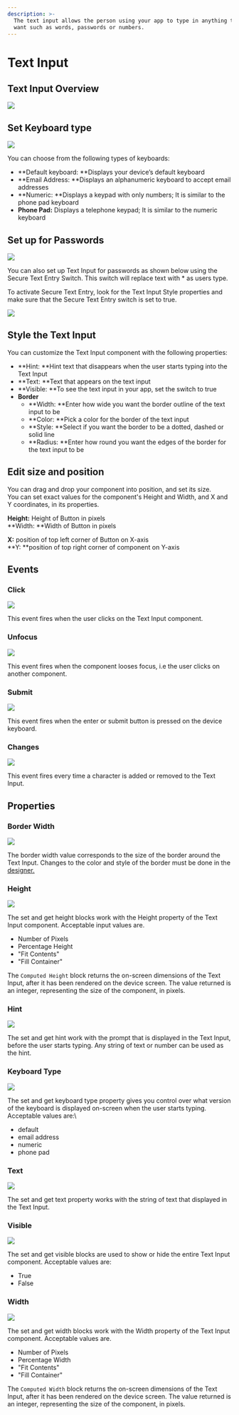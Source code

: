 ```yaml
---
description: >-
  The text input allows the person using your app to type in anything that they
  want such as words, passwords or numbers.
---
```


# Text Input

## Text Input Overview

![](.gitbook/assets/text-input-fig-1.png)

## Set Keyboard type

![](.gitbook/assets/text-input-fig-2.png)

You can choose from the following types of keyboards:

* **Default keyboard: **Displays your device’s default keyboard
* **Email Address: **Displays an alphanumeric keyboard to accept email addresses
* **Numeric: **Displays a keypad with only numbers; It is similar to the phone pad keyboard
* **Phone Pad:** Displays a telephone keypad; It is similar to the numeric keyboard

## Set up for Passwords



![](.gitbook/assets/text-input-fig-3.png)

You can also set up Text Input for passwords as shown below using the Secure Text Entry Switch. This switch will replace text with \* as users type.

To activate Secure Text Entry, look for the Text Input Style properties and make sure that the  Secure Text Entry switch is set to true.

![](.gitbook/assets/secure\_text\_entry.png)



## Style the Text Input

You can customize the Text Input component with the following properties:&#x20;

* **Hint: **Hint text that disappears when the user starts typing into the Text Input
* **Text: **Text that appears on the text input&#x20;
* **Visible: **To see the text input in your app, set the switch to true
* **Border**
  * **Width: **Enter how wide you want the border outline of the text input to be
  * **Color: **Pick a color for the border of the text input
  * **Style: **Select if you want the border to be a dotted, dashed or solid line
  * **Radius: **Enter how round you want the edges of the border for the text input to be

## Edit size and position

You can drag and drop your component into position, and set its size. \
You can set exact values for the component's Height and Width, and X and Y coordinates, in its properties.

**Height:** Height of Button in pixels\
**Width: **Width of Button in pixels

**X:** position of top left corner of Button on X-axis\
**Y: **position of top right corner of component on Y-axis

## Events

### Click

![](.gitbook/assets/ti\_click.png)

This event fires when the user clicks on the Text Input component.

### Unfocus&#x20;

![](.gitbook/assets/ti\_unfocus.png)

This event fires when the component looses focus, i.e the user clicks on another component.

### Submit&#x20;

![](.gitbook/assets/ti\_submit.png)

This event fires when the enter or submit button is pressed on the device keyboard.

### Changes

![](.gitbook/assets/ti\_changes.png)

This event fires every time a character is added or removed to the Text Input.



## Properties

### Border Width

![](.gitbook/assets/boder\_width.png)

The border width value corresponds to the size of the border around the Text Input. Changes to the color and style of the border must be done in the[ designer.](text-input.md#style-the-text-input)&#x20;

### Height&#x20;

![](<.gitbook/assets/height (1).png>)

The set and get height blocks work with the Height property of the Text Input component. Acceptable input values are.&#x20;

* Number of Pixels
* Percentage Height
* "Fit Contents"
* "Fill Container"

The `Computed Height` block returns the on-screen dimensions of the Text Input, after it has been rendered on the device screen. The value returned is an integer, representing the size of the component, in pixels.

### Hint&#x20;

![](.gitbook/assets/hint.png)

The set and get hint work with the prompt that is displayed in the Text Input, before the user starts typing. Any string of text or number can be used as the hint.

### Keyboard Type&#x20;

![](.gitbook/assets/keyboard.png)

The set and get keyboard type property gives you control over what version of the keyboard is displayed on-screen when the user starts typing. Acceptable values are:\


* default
* email address
* numeric
* phone pad

### Text&#x20;

![](<.gitbook/assets/text (1).png>)

The set and get text property works with the string of text that displayed in the Text Input.&#x20;

### Visible&#x20;

![](<.gitbook/assets/visible (2).png>)

The set and get visible blocks are used to show or hide the entire Text Input component. Acceptable values are:

* True
* False

### Width

![](<.gitbook/assets/width (2).png>)

The set and get width blocks work with the Width property of the Text Input component. Acceptable values are.‌

* Number of Pixels
* Percentage Width
* "Fit Contents"
* "Fill Container"

The `Computed Width` block returns the on-screen dimensions of the Text Input, after it has been rendered on the device screen. The value returned is an integer, representing the size of the component, in pixels.



